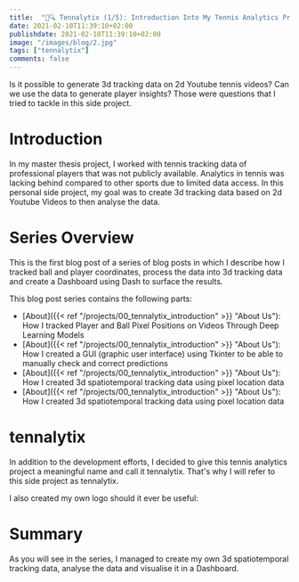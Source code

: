 ```yaml
---
title:  "🎾🔍 Tennalytix (1/5): Introduction Into My Tennis Analytics Project"
date: 2021-02-10T11:39:10+02:00
publishdate: 2021-02-10T11:39:10+02:00
image: "/images/blog/2.jpg"
tags: ["tennalytix"]
comments: false
---
```


Is it possible to generate 3d tracking data on 2d Youtube tennis videos? Can we use the data to generate player insights? Those were questions that I tried to tackle in this side project. 

# Introduction
In my master thesis project, I worked with tennis tracking data of professional players that was not publicly available. Analytics in tennis was lacking behind compared to other sports due to limited data access. In this personal side project, my goal was to create 3d tracking data based on 2d Youtube Videos to then analyse the data. 

# Series Overview
This is the first blog post of a series of blog posts in which I describe how I tracked ball and player coordinates, process the data into 3d tracking data and create a Dashboard using Dash to surface the results. 

This blog post series contains the following parts: 
- [About]({{< ref "/projects/00_tennalytix_introduction" >}} "About Us"): How I tracked Player and Ball Pixel Positions on Videos Through Deep Learning Models
- [About]({{< ref "/projects/00_tennalytix_introduction" >}} "About Us"): How I created a GUI (graphic user interface) using Tkinter to be able to manually check and correct predictions
- [About]({{< ref "/projects/00_tennalytix_introduction" >}} "About Us"): How I created 3d spatiotemporal tracking data using pixel location data
- [About]({{< ref "/projects/00_tennalytix_introduction" >}} "About Us"): How I created 3d spatiotemporal tracking data using pixel location data

# tennalytix
In addition to the development efforts, I decided to give this tennis analytics project a meaningful name and call it tennalytix. That's why I will refer to this side project as tennalytix. 

I also created my own logo should it ever be useful: 

# Summary
As you will see in the series, I managed to create my own 3d spatiotemporal tracking data, analyse the data and visualise it in a Dashboard. 



